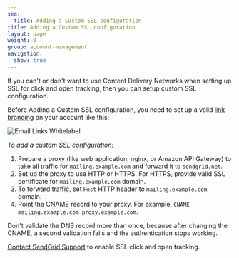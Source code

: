 ```yaml
---
seo:
  title: Adding a Custom SSL configuration
title: Adding a Custom SSL configuration
layout: page
weight: 0
group: account-management
navigation:
  show: true
---
```


If you can't or don't want to use Content Delivery Networks when setting up SSL for click and open tracking, then you can setup custom SSL configuration.

Before Adding a Custom SSL configuration, you need to set up a valid [link branding]({{root_url}}/help-support/getting-started/how-to-set-up-link-branding.html) on your account like this:

![Email Links Whitelabel]({{root_url}}/images/email_link_whitelabel.png)

*To add a custom SSL configuration:*

1. Prepare a proxy (like web application, nginx, or Amazon API Gateway) to take all traffic for `mailing.example.com` and forward it to `sendgrid.net`.
1. Set up the proxy to use HTTP or HTTPS. For HTTPS, provide valid SSL certificate for `mailing.example.com` domain.
1. To forward traffic, set `Host` HTTP header to `mailing.example.com` domain.
1. Point the CNAME record to your proxy. For example, `CNAME mailing.example.com proxy.example.com`.

<call-out type="warning">

Don't validate the DNS record more than once, because after changing the CNAME, a second validation fails and the authentication stops working.

</call-out>

[Contact SendGrid Support](https://support.sendgrid.com/hc/en-us) to enable SSL click and open tracking.

